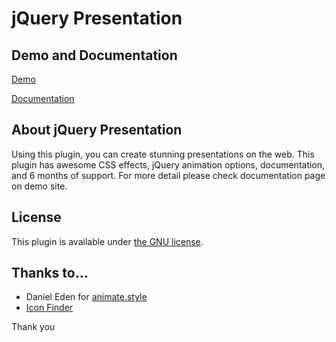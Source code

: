 # jQuery Presentation

## Demo and Documentation

[Demo](http://fjfj.xyz/jQueryPresentation/)

[Documentation](http://fjfj.xyz/jQueryPresentation//documentation/)

## About jQuery Presentation

Using this plugin, you can create stunning presentations on the web.
This plugin has awesome CSS effects, jQuery animation options, documentation, and 6 months of support.
For more detail please check documentation page on demo site.

## License

This plugin is available under [the GNU license](https://www.gnu.org/licenses/gpl-3.0.en.html).


## Thanks to…

* Daniel Eden for [animate.style](http://daneden.me/animate)
* [Icon Finder](https://www.iconfinder.com/)

Thank you

